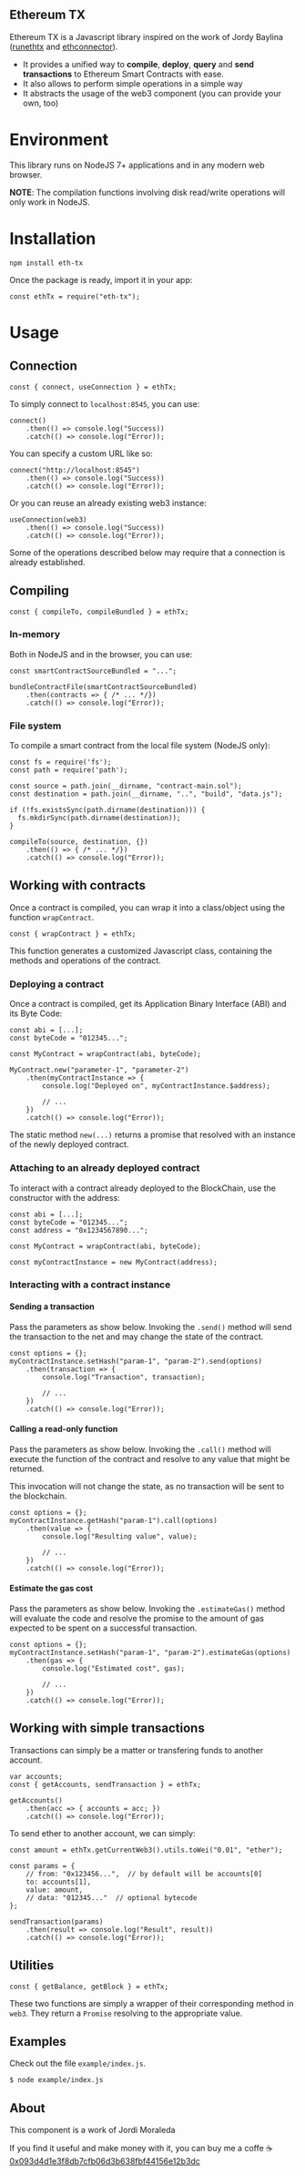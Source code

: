 Ethereum TX
---

Ethereum TX is a Javascript library inspired on the work of Jordy Baylina ([runethtx](https://github.com/jbaylina/runethtx) and [ethconnector](https://github.com/jbaylina/ethconnector)).

* It provides a unified way to **compile**, **deploy**, **query** and **send transactions** to Ethereum Smart Contracts with ease.
* It also allows to perform simple operations in a simple way
* It abstracts the usage of the web3 component (you can provide your own, too)

# Environment

This library runs on NodeJS 7+ applications and in any modern web browser.

**NOTE**: The compilation functions involving disk read/write operations will only work in NodeJS.

# Installation

```
npm install eth-tx
```

Once the package is ready, import it in your app:

```
const ethTx = require("eth-tx");
```

# Usage

## Connection

```
const { connect, useConnection } = ethTx;
```

To simply connect to `localhost:8545`, you can use:

```
connect()
	.then(() => console.log("Success))
	.catch(() => console.log("Error));
```

You can specify a custom URL like so:

```
connect("http://localhost:8545")
	.then(() => console.log("Success))
	.catch(() => console.log("Error));
```

Or you can reuse an already existing web3 instance:

```
useConnection(web3)
	.then(() => console.log("Success))
	.catch(() => console.log("Error));
```

Some of the operations described below may require that a connection is already established.

## Compiling

```
const { compileTo, compileBundled } = ethTx;
```

### In-memory
Both in NodeJS and in the browser, you can use:

```
const smartContractSourceBundled = "...";

bundleContractFile(smartContractSourceBundled)
	.then(contracts => { /* ... */})
	.catch(() => console.log("Error));
```

### File system
To compile a smart contract from the local file system (NodeJS only):

```
const fs = require('fs');
const path = require('path');

const source = path.join(__dirname, "contract-main.sol");
const destination = path.join(__dirname, "..", "build", "data.js");

if (!fs.existsSync(path.dirname(destination))) {
  fs.mkdirSync(path.dirname(destination));
}

compileTo(source, destination, {})
	.then(() => { /* ... */})
	.catch(() => console.log("Error));
```

## Working with contracts

Once a contract is compiled, you can wrap it into a class/object using the function `wrapContract`.

```
const { wrapContract } = ethTx;
```

This function generates a customized Javascript class, containing the methods and operations of the contract.

### Deploying a contract

Once a contract is compiled, get its Application Binary Interface (ABI) and its Byte Code:

```
const abi = [...];
const byteCode = "012345...";

const MyContract = wrapContract(abi, byteCode);

MyContract.new("parameter-1", "parameter-2")
	.then(myContractInstance => {
		console.log("Deployed on", myContractInstance.$address);

		// ...
	})
	.catch(() => console.log("Error));
```

The static method `new(...)` returns a promise that resolved with an instance of the newly deployed contract.

### Attaching to an already deployed contract

To interact with a contract already deployed to the BlockChain, use the constructor with the address:

```
const abi = [...];
const byteCode = "012345...";
const address = "0x1234567890...";

const MyContract = wrapContract(abi, byteCode);

const myContractInstance = new MyContract(address);

```

### Interacting with a contract instance

#### Sending a transaction

Pass the parameters as show below. Invoking the `.send()` method will send the transaction to the net and may change the state of the contract.

```
const options = {};
myContractInstance.setHash("param-1", "param-2").send(options)
	.then(transaction => {
		console.log("Transaction", transaction);

		// ...
	})
	.catch(() => console.log("Error));
```


#### Calling a read-only function

Pass the parameters as show below. Invoking the `.call()` method will execute the function of the contract and resolve to any value that might be returned.

This invocation will not change the state, as no transaction will be sent to the blockchain.

```
const options = {};
myContractInstance.getHash("param-1").call(options)
	.then(value => {
		console.log("Resulting value", value);

		// ...
	})
	.catch(() => console.log("Error));
```

#### Estimate the gas cost

Pass the parameters as show below. Invoking the `.estimateGas()` method will evaluate the code and resolve the promise to the amount of gas expected to be spent on a successful transaction.

```
const options = {};
myContractInstance.setHash("param-1", "param-2").estimateGas(options)
	.then(gas => {
		console.log("Estimated cost", gas);

		// ...
	})
	.catch(() => console.log("Error));
```

## Working with simple transactions

Transactions can simply be a matter or transfering funds to another account.

```
var accounts;
const { getAccounts, sendTransaction } = ethTx;

getAccounts()
	.then(acc => { accounts = acc; })
	.catch(() => console.log("Error));
```

To send ether to another account, we can simply:

```
const amount = ethTx.getCurrentWeb3().utils.toWei("0.01", "ether");

const params = {
	// from: "0x123456...",  // by default will be accounts[0]
	to: accounts[1],
	value: amount,
	// data: "012345..."  // optional bytecode
};

sendTransaction(params)
	.then(result => console.log("Result", result))
	.catch(() => console.log("Error));
```

## Utilities

```
const { getBalance, getBlock } = ethTx;
```

These two functions are simply a wrapper of their corresponding method in `web3`. They return a `Promise` resolving to the appropriate value.

## Examples

Check out the file `example/index.js`.

```
$ node example/index.js
```

## About

This component is a work of Jordi Moraleda

If you find it useful and make money with it, you can buy me a coffe ☕️ [0x093d4d1e3f8db7cfb06d3b638fbf44156e12b3dc](https://etherscan.io/address/0x093d4d1e3f8db7cfb06d3b638fbf44156e12b3dc#)
